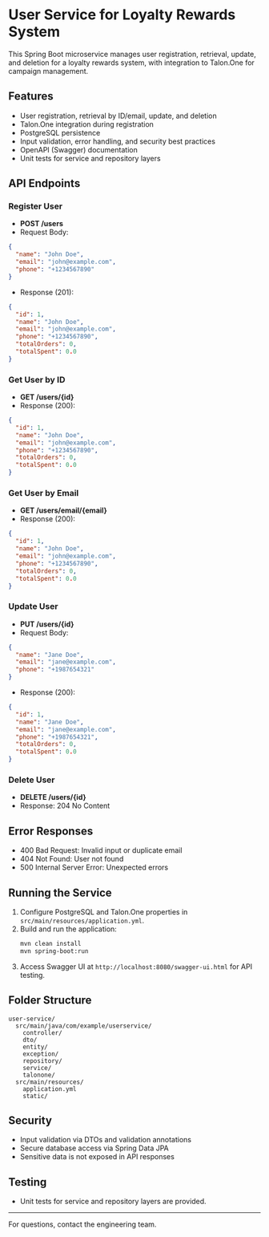 # User Service for Loyalty Rewards System

This Spring Boot microservice manages user registration, retrieval, update, and deletion for a loyalty rewards system, with integration to Talon.One for campaign management.

## Features
- User registration, retrieval by ID/email, update, and deletion
- Talon.One integration during registration
- PostgreSQL persistence
- Input validation, error handling, and security best practices
- OpenAPI (Swagger) documentation
- Unit tests for service and repository layers

## API Endpoints

### Register User
- **POST /users**
- Request Body:
```json
{
  "name": "John Doe",
  "email": "john@example.com",
  "phone": "+1234567890"
}
```
- Response (201):
```json
{
  "id": 1,
  "name": "John Doe",
  "email": "john@example.com",
  "phone": "+1234567890",
  "totalOrders": 0,
  "totalSpent": 0.0
}
```

### Get User by ID
- **GET /users/{id}**
- Response (200):
```json
{
  "id": 1,
  "name": "John Doe",
  "email": "john@example.com",
  "phone": "+1234567890",
  "totalOrders": 0,
  "totalSpent": 0.0
}
```

### Get User by Email
- **GET /users/email/{email}**
- Response (200):
```json
{
  "id": 1,
  "name": "John Doe",
  "email": "john@example.com",
  "phone": "+1234567890",
  "totalOrders": 0,
  "totalSpent": 0.0
}
```

### Update User
- **PUT /users/{id}**
- Request Body:
```json
{
  "name": "Jane Doe",
  "email": "jane@example.com",
  "phone": "+1987654321"
}
```
- Response (200):
```json
{
  "id": 1,
  "name": "Jane Doe",
  "email": "jane@example.com",
  "phone": "+1987654321",
  "totalOrders": 0,
  "totalSpent": 0.0
}
```

### Delete User
- **DELETE /users/{id}**
- Response: 204 No Content

## Error Responses
- 400 Bad Request: Invalid input or duplicate email
- 404 Not Found: User not found
- 500 Internal Server Error: Unexpected errors

## Running the Service
1. Configure PostgreSQL and Talon.One properties in `src/main/resources/application.yml`.
2. Build and run the application:
   ```sh
   mvn clean install
   mvn spring-boot:run
   ```
3. Access Swagger UI at `http://localhost:8080/swagger-ui.html` for API testing.

## Folder Structure
```
user-service/
  src/main/java/com/example/userservice/
    controller/
    dto/
    entity/
    exception/
    repository/
    service/
    talonone/
  src/main/resources/
    application.yml
    static/
```

## Security
- Input validation via DTOs and validation annotations
- Secure database access via Spring Data JPA
- Sensitive data is not exposed in API responses

## Testing
- Unit tests for service and repository layers are provided.

---
For questions, contact the engineering team.
